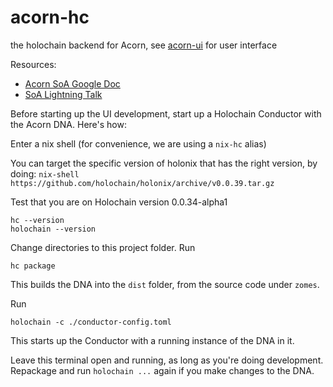 # acorn-hc
the holochain backend for Acorn, see [acorn-ui](https://github.com/h-be/acorn-ui) for user interface

Resources:
* [Acorn SoA Google Doc](https://docs.google.com/document/d/1VTne9BmrQgAgUV873pVm1yP2l--IMEGawfqnf5tpBaQ)
* [SoA Lightning Talk](https://www.youtube.com/embed/-z47R9wN5SQ?start=53&end=650&autoplay=1)

Before starting up the UI development, start up a Holochain Conductor with the Acorn DNA. Here's how:

Enter a nix shell (for convenience, we are using a `nix-hc` alias)

You can target the specific version of holonix that has the right version, by doing:
`nix-shell https://github.com/holochain/holonix/archive/v0.0.39.tar.gz`

Test that you are on Holochain version 0.0.34-alpha1
```
hc --version
holochain --version
```

Change directories to this project folder.
Run
```
hc package
```
This builds the DNA into the `dist` folder, from the source code under `zomes`.

Run
```
holochain -c ./conductor-config.toml
```
This starts up the Conductor with a running instance of the DNA in it.

Leave this terminal open and running, as long as you're doing development. Repackage and run `holochain ...` again if you make changes to the DNA.

